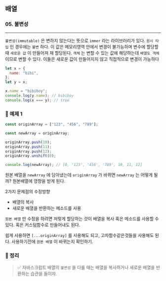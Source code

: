 ## 배열

### 05. 불변성

---

`불변성(immutable)` 은 변하지 않는다는 뜻으로 `immer` 라는 라이브러리가 있다.
`원시 타입` 인 경우에는 `불변` 하다. 이 값은 메모리영역 안에서 변경이 불가능하며 변수에 할당할 때 `새로운 값` 이 만들어져 재 할당된다.
`객체` 는 변할 수 있는 값에 해당하는데 `배열도 객체` 이므로 변할 수 있다. 이들은 새로운 값이 만들어지지 않고 직접적으로 변경이 가능하다

```js
let x = {
  name: "bibi",
};
let y = x;

x.name = "bibiboy";
console.log(y.name); // bibiboy
console.log(x === y); // true
```

### 📌 예제 1

```js
const originArray = ["123", "456", "789"];

const newArray = originArray;

originArray.push(10);
originArray.push(11);
originArray.push(12);
originArray.unshift(0);

console.log(newArray); // [0, '123', '456', '789', 10, 11, 12]
```

원본 배열을 `newArray` 에 담아냈는데 `originArray` 가 바뀌면 `newArray` 는 어떻게 될까? 원본배열에 영향을 받게 된다.

2가지 문제점의 수정방향

- 배열의 복사
- 새로운 배열을 반환하는 메소드를 사용

`원본 배열` 만 수정을 하려면 저렇게 할당하는 것이 배열을 복사 혹은 메소드를 사용할 수 있다. 혹은 커스텀함수로 만들어내도 된다.

쉽게 사용하면 `[...originArray]` 를 사용해도 되고, 고차함수같은것들을 사용해도 된다.
사용하기전에 `원본 배열` 이 바뀌는지 확인하기.

### 📌 정리

> ✅ 자바스크립트 배열의 `불변성` 을 다룰 때는 배열을 복사하거나 새로운 배열을 반환하는 습관을 들이자.

